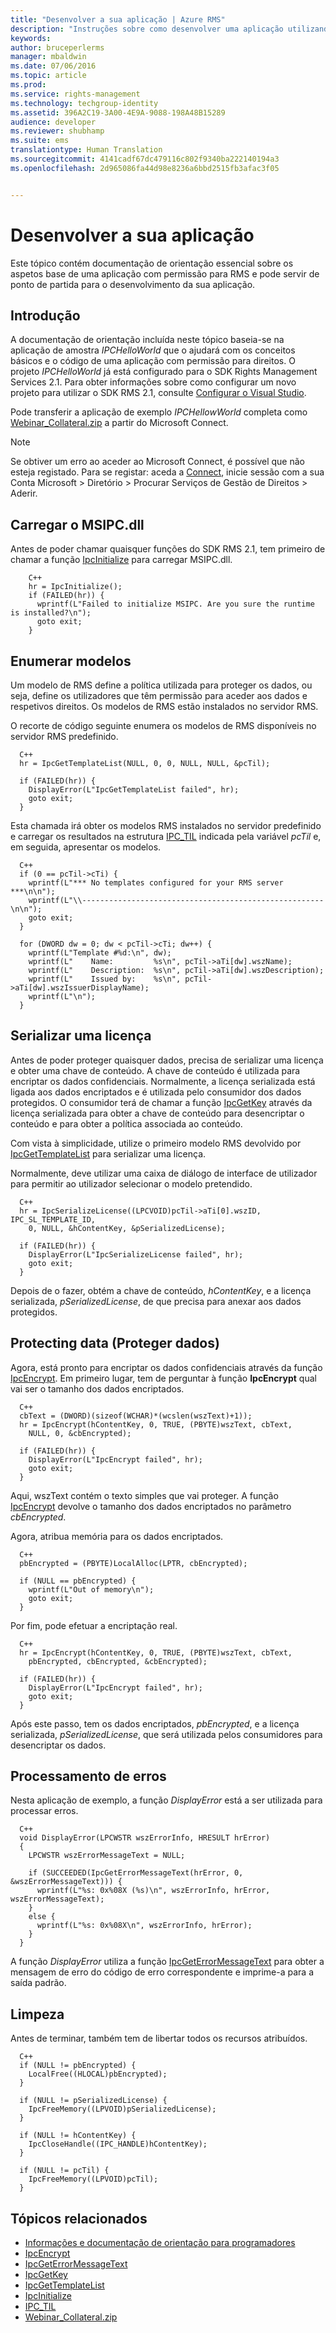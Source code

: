 ```yaml
---
title: "Desenvolver a sua aplicação | Azure RMS"
description: "Instruções sobre como desenvolver uma aplicação utilizando o SDK RMS 2.1."
keywords: 
author: bruceperlerms
manager: mbaldwin
ms.date: 07/06/2016
ms.topic: article
ms.prod: 
ms.service: rights-management
ms.technology: techgroup-identity
ms.assetid: 396A2C19-3A00-4E9A-9088-198A48B15289
audience: developer
ms.reviewer: shubhamp
ms.suite: ems
translationtype: Human Translation
ms.sourcegitcommit: 4141cadf67dc479116c802f9340ba222140194a3
ms.openlocfilehash: 2d965086fa44d98e8236a6bbd2515fb3afac3f05


---
```


# Desenvolver a sua aplicação

Este tópico contém documentação de orientação essencial sobre os aspetos base de uma aplicação com permissão para RMS e pode servir de ponto de partida para o desenvolvimento da sua aplicação.

## Introdução

A documentação de orientação incluída neste tópico baseia-se na aplicação de amostra *IPCHelloWorld* que o ajudará com os conceitos básicos e o código de uma aplicação com permissão para direitos. O projeto *IPCHelloWorld* já está configurado para o SDK Rights Management Services 2.1. Para obter informações sobre como configurar um novo projeto para utilizar o SDK RMS 2.1, consulte [Configurar o Visual Studio](how-to-configure-a-visual-studio-project-to-use-the-ad-rms-sdk-2-0.md).

Pode transferir a aplicação de exemplo *IPCHellowWorld* completa como [Webinar_Collateral.zip](https://connect.microsoft.com/site1170/Downloads/DownloadDetails.aspx?DownloadID=42440) a partir do Microsoft Connect.
> [!Note]
> Se obtiver um erro ao aceder ao Microsoft Connect, é possível que não esteja registado. Para se registar: aceda a [Connect](http://connect.microsoft.com), inicie sessão com a sua Conta Microsoft > Diretório > Procurar Serviços de Gestão de Direitos > Aderir.


## Carregar o MSIPC.dll

Antes de poder chamar quaisquer funções do SDK RMS 2.1, tem primeiro de chamar a função [IpcInitialize](/rights-management/sdk/2.1/api/win/functions#msipc_ipcinitialize) para carregar MSIPC.dll.

        C++
        hr = IpcInitialize();
        if (FAILED(hr)) {
          wprintf(L"Failed to initialize MSIPC. Are you sure the runtime is installed?\n");
          goto exit;
        }

## Enumerar modelos

Um modelo de RMS define a política utilizada para proteger os dados, ou seja, define os utilizadores que têm permissão para aceder aos dados e respetivos direitos. Os modelos de RMS estão instalados no servidor RMS.

O recorte de código seguinte enumera os modelos de RMS disponíveis no servidor RMS predefinido.

      C++
      hr = IpcGetTemplateList(NULL, 0, 0, NULL, NULL, &pcTil);

      if (FAILED(hr)) {
        DisplayError(L"IpcGetTemplateList failed", hr);
        goto exit;
      }

Esta chamada irá obter os modelos RMS instalados no servidor predefinido e carregar os resultados na estrutura [IPC_TIL](/rights-management/sdk/2.1/api/win/ipc_til#msipc_ipc_til) indicada pela variável *pcTil* e, em seguida, apresentar os modelos.

      C++
      if (0 == pcTil->cTi) {
        wprintf(L"*** No templates configured for your RMS server ***\n\n");
        wprintf(L"\\------------------------------------------------------\n\n");
        goto exit;
      }

      for (DWORD dw = 0; dw < pcTil->cTi; dw++) {
        wprintf(L"Template #%d:\n", dw);
        wprintf(L"    Name:         %s\n", pcTil->aTi[dw].wszName);
        wprintf(L"    Description:  %s\n", pcTil->aTi[dw].wszDescription);
        wprintf(L"    Issued by:    %s\n", pcTil->aTi[dw].wszIssuerDisplayName);
        wprintf(L"\n");
      }

## Serializar uma licença

Antes de poder proteger quaisquer dados, precisa de serializar uma licença e obter uma chave de conteúdo. A chave de conteúdo é utilizada para encriptar os dados confidenciais. Normalmente, a licença serializada está ligada aos dados encriptados e é utilizada pelo consumidor dos dados protegidos. O consumidor terá de chamar a função [IpcGetKey](/rights-management/sdk/2.1/api/win/functions#msipc_ipcgetkey) através da licença serializada para obter a chave de conteúdo para desencriptar o conteúdo e para obter a política associada ao conteúdo.

Com vista à simplicidade, utilize o primeiro modelo RMS devolvido por [IpcGetTemplateList](/rights-management/sdk/2.1/api/win/functions#msipc_ipcgettemplatelist) para serializar uma licença.

Normalmente, deve utilizar uma caixa de diálogo de interface de utilizador para permitir ao utilizador selecionar o modelo pretendido.

      C++
      hr = IpcSerializeLicense((LPCVOID)pcTil->aTi[0].wszID, IPC_SL_TEMPLATE_ID,
        0, NULL, &hContentKey, &pSerializedLicense);

      if (FAILED(hr)) {
        DisplayError(L"IpcSerializeLicense failed", hr);
        goto exit;
      }

Depois de o fazer, obtém a chave de conteúdo, *hContentKey*, e a licença serializada, *pSerializedLicense*, de que precisa para anexar aos dados protegidos.


## Protecting data (Proteger dados)

Agora, está pronto para encriptar os dados confidenciais através da função [IpcEncrypt](/rights-management/sdk/2.1/api/win/functions#msipc_ipcencrypt). Em primeiro lugar, tem de perguntar à função **IpcEncrypt** qual vai ser o tamanho dos dados encriptados.

      C++
      cbText = (DWORD)(sizeof(WCHAR)*(wcslen(wszText)+1));
      hr = IpcEncrypt(hContentKey, 0, TRUE, (PBYTE)wszText, cbText,
        NULL, 0, &cbEncrypted);

      if (FAILED(hr)) {
        DisplayError(L"IpcEncrypt failed", hr);
        goto exit;
      }

Aqui, wszText contém o texto simples que vai proteger. A função [IpcEncrypt](/rights-management/sdk/2.1/api/win/functions#msipc_ipcencrypt) devolve o tamanho dos dados encriptados no parâmetro *cbEncrypted*.

Agora, atribua memória para os dados encriptados.

      C++
      pbEncrypted = (PBYTE)LocalAlloc(LPTR, cbEncrypted);

      if (NULL == pbEncrypted) {
        wprintf(L"Out of memory\n");
        goto exit;
      }

Por fim, pode efetuar a encriptação real.

      C++
      hr = IpcEncrypt(hContentKey, 0, TRUE, (PBYTE)wszText, cbText,
        pbEncrypted, cbEncrypted, &cbEncrypted);

      if (FAILED(hr)) {
        DisplayError(L"IpcEncrypt failed", hr);
        goto exit;
      }

Após este passo, tem os dados encriptados, *pbEncrypted*, e a licença serializada, *pSerializedLicense*, que será utilizada pelos consumidores para desencriptar os dados.

## Processamento de erros

Nesta aplicação de exemplo, a função *DisplayError* está a ser utilizada para processar erros.

      C++
      void DisplayError(LPCWSTR wszErrorInfo, HRESULT hrError)
      {
        LPCWSTR wszErrorMessageText = NULL;

        if (SUCCEEDED(IpcGetErrorMessageText(hrError, 0, &wszErrorMessageText))) {
          wprintf(L"%s: 0x%08X (%s)\n", wszErrorInfo, hrError, wszErrorMessageText);
        }
        else {
          wprintf(L"%s: 0x%08X\n", wszErrorInfo, hrError);
        }
      }

A função *DisplayError* utiliza a função [IpcGetErrorMessageText](/rights-management/sdk/2.1/api/win/functions#msipc_ipcgeterrormessagetext) para obter a mensagem de erro do código de erro correspondente e imprime-a para a saída padrão.

## Limpeza

Antes de terminar, também tem de libertar todos os recursos atribuídos.

      C++
      if (NULL != pbEncrypted) {
        LocalFree((HLOCAL)pbEncrypted);
      }

      if (NULL != pSerializedLicense) {
        IpcFreeMemory((LPVOID)pSerializedLicense);
      }

      if (NULL != hContentKey) {
        IpcCloseHandle((IPC_HANDLE)hContentKey);
      }

      if (NULL != pcTil) {
        IpcFreeMemory((LPVOID)pcTil);
      }

## Tópicos relacionados

- [Informações e documentação de orientação para programadores](developer-notes.md)
- [IpcEncrypt](/rights-management/sdk/2.1/api/win/functions#msipc_ipcencrypt)
- [IpcGetErrorMessageText](/rights-management/sdk/2.1/api/win/functions#msipc_ipcgeterrormessagetext)
- [IpcGetKey](/rights-management/sdk/2.1/api/win/functions#msipc_ipcgetkey)
- [IpcGetTemplateList](/rights-management/sdk/2.1/api/win/functions#msipc_ipcgettemplatelist)
- [IpcInitialize](/rights-management/sdk/2.1/api/win/functions#msipc_ipcinitialize)
- [IPC_TIL](/rights-management/sdk/2.1/api/win/ipc_til#msipc_ipc_til)
- [Webinar_Collateral.zip](https://connect.microsoft.com/site1170/Downloads/DownloadDetails.aspx?DownloadID=42440)



<!--HONumber=Sep16_HO2-->


